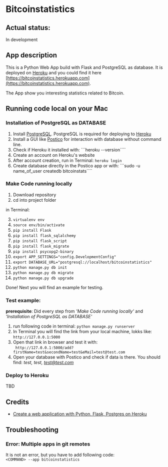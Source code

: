 # Bitcoinstatistics

## Actual status:
In development

## App description
This is a Python Web App build with Flask and PostgreSQL as database. It is deployed on [Heroku](https://www.heroku.com) and you could find it here [https://bitcoinstatistics.herokuapp.com](https://bitcoinstatistics.herokuapp.com).

The App show you interesting statistics related to Bitcoin.

## Running code local on your Mac
### Installation of PostgreSQL as DATABASE
1. Install [PostgreSQL](https://www.postgresql.org). PostgreSQL is required for deploying to [Heroku](https://www.heroku.com)
2. Install a GUI like [Postico](https://eggerapps.at/postico/) for interaction with database without command line.
3. Check if Heroku it installed with: ```heroku --version````
4. Create an account on Heroku's website
5. After account creation, run in Terminal: ```heroku login```
6. Create database directly in the Postico app or with: ```sudo -u name_of_user createdb bitcoinstats````

### Make Code running locally
1. Download repository
2. cd into project folder

in Terminal:

3. ```virtualenv env```
4. ```source env/bin/activate```
5. ```pip install Flask```
6. ```pip install flask_sqlalchemy```
7. ```pip install flask_script```
8. ```pip install flask_migrate```
9. ```pip install psycopg2-binary```
10. ```export APP_SETTINGS="config.DevelopmentConfig"```
11. ```export DATABASE_URL="postgresql://localhost/bitcoinstatistics"```
12. ```python manage.py db init```
13. ```python manage.py db migrate```
14. ```python manage.py db upgrade```

Done! Next you will find an example for testing.

### Test example:
**prerequisite**: Did every step from *'Make Code running locally'* and *'Installation of PostgreSQL as DATABASE'*

1. run following code in terminal:
```python manage.py runserver```
2. In Terminal you will find the link from your local machine, lokks like:
```http://127.0.0.1:5000```
3. Open that link in browser and test it with:   
``` http://127.0.0.1:5000/add?firstName=test&secondName=test&eMail=test@test.com``` 
4. Open your database with Postico and check if data is there. You should find: *test, test, test@test.com*

### Deploy to Heroku
TBD

## Credits
* [Create a web application with Python, Flask, Postgres on Heroku](https://medium.com/@dushan14/create-a-web-application-with-python-flask-postgresql-and-deploy-on-heroku-243d548335cc)

## Troubleshooting
### Error: Multiple apps in git remotes
It is not an error, but you have to add following code:   
```<COMMAND> --app bitcoinstatistics```